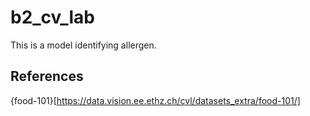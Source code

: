 # b2_cv_lab
This is a model identifying allergen.

## References

{food-101}[https://data.vision.ee.ethz.ch/cvl/datasets_extra/food-101/]
